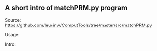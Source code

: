 ## A short intro of matchPRM.py program
Source: https://github.com/leucinw/ComputTools/tree/master/src/matchPRM.py

Usage:

Intro:

